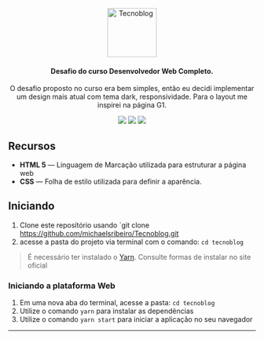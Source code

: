 <div align="center">
  <img src="images/logo1.png" height="100px" alt="Tecnoblog"/>
</div>

<div align="center">

  #### Desafio do curso Desenvolvedor Web Completo.
  O desafio proposto no curso era bem simples, então eu decidi implementar um design mais atual com tema dark, responsividade. Para o layout me inspirei na página G1.


  ![](https://img.shields.io/badge/autor-Michael%20Ribeiro-brightgreen)
  ![](https://img.shields.io/badge/Front--End-HTML5-brightgreen)
  ![](https://img.shields.io/badge/Front--End-CSS-brightgreen)
</div> 

## Recursos

- **HTML 5** — Linguagem de Marcação utilizada para estruturar a página web
- **CSS** — Folha de estilo utilizada para definir a aparência.

## Iniciando

1. Clone este  reposítório usando `git clone https://github.com/michaelsribeiro/Tecnoblog.git
2. acesse a pasta do projeto via terminal com o comando: `cd tecnoblog`<br />

>É necessário ter instalado o [Yarn](https://yarnpkg.com/). Consulte formas de instalar no site oficial

### Iniciando a plataforma Web

1. Em uma nova aba do terminal, acesse a pasta: `cd tecnoblog`
2. Utilize o comando  `yarn` para instalar as dependẽncias<br />
3. Utilize o comando `yarn start` para iniciar a aplicação no seu navegador

***

